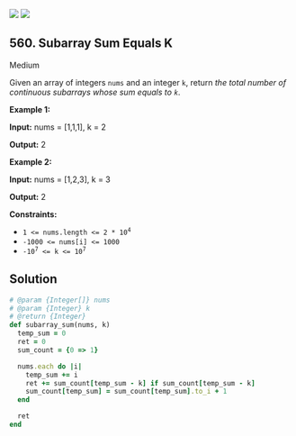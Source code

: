 [![](https://img.shields.io/github/stars/javadev/LeetCode-in-All?label=Stars&style=flat-square)](https://github.com/javadev/LeetCode-in-All)
[![](https://img.shields.io/github/forks/javadev/LeetCode-in-All?label=Fork%20me%20on%20GitHub%20&style=flat-square)](https://github.com/javadev/LeetCode-in-All/fork)

## 560\. Subarray Sum Equals K

Medium

Given an array of integers `nums` and an integer `k`, return _the total number of continuous subarrays whose sum equals to `k`_.

**Example 1:**

**Input:** nums = [1,1,1], k = 2

**Output:** 2 

**Example 2:**

**Input:** nums = [1,2,3], k = 3

**Output:** 2 

**Constraints:**

*   <code>1 <= nums.length <= 2 * 10<sup>4</sup></code>
*   `-1000 <= nums[i] <= 1000`
*   <code>-10<sup>7</sup> <= k <= 10<sup>7</sup></code>

## Solution

```ruby
# @param {Integer[]} nums
# @param {Integer} k
# @return {Integer}
def subarray_sum(nums, k)
  temp_sum = 0
  ret = 0
  sum_count = {0 => 1}

  nums.each do |i|
    temp_sum += i
    ret += sum_count[temp_sum - k] if sum_count[temp_sum - k]
    sum_count[temp_sum] = sum_count[temp_sum].to_i + 1
  end

  ret
end
```